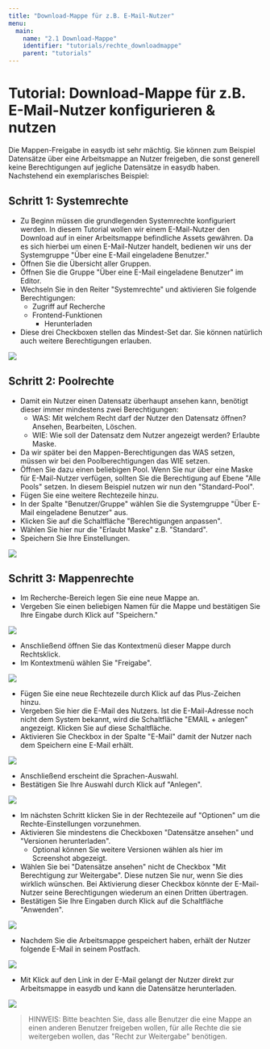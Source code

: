 ```yaml
---
title: "Download-Mappe für z.B. E-Mail-Nutzer"
menu:
  main:
    name: "2.1 Download-Mappe"
    identifier: "tutorials/rechte_downloadmappe"
    parent: "tutorials"
---
```

# Tutorial:  Download-Mappe für z.B. E-Mail-Nutzer konfigurieren & nutzen

Die Mappen-Freigabe in easydb ist sehr mächtig. Sie können zum Beispiel Datensätze über eine Arbeitsmappe an Nutzer freigeben, die sonst generell keine Berechtigungen auf jegliche Datensätze in easydb haben. Nachstehend ein exemplarisches Beispiel:



## Schritt 1: Systemrechte

- Zu Beginn müssen die grundlegenden Systemrechte konfiguriert werden. In diesem Tutorial wollen wir einem E-Mail-Nutzer den Download auf in einer Arbeitsmappe befindliche Assets gewähren. Da es sich hierbei um einen E-Mail-Nutzer handelt, bedienen wir uns der Systemgruppe "Über eine E-Mail eingeladene Benutzer."
- Öffnen Sie die Übersicht aller Gruppen.
- Öffnen Sie die Gruppe "Über eine E-Mail eingeladene Benutzer" im Editor.
- Wechseln Sie in den Reiter "Systemrechte" und aktivieren Sie folgende Berechtigungen:
  - Zugriff auf Recherche
  - Frontend-Funktionen
    - Herunterladen
- Diese drei Checkboxen stellen das Mindest-Set dar. Sie können natürlich auch weitere Berechtigungen erlauben.

![](emailnuzter_systemrechte.jpg)



## Schritt 2: Poolrechte

- Damit ein Nutzer einen Datensatz überhaupt ansehen kann, benötigt dieser immer mindestens zwei Berechtigungen:
  - WAS: Mit welchem Recht darf der Nutzer den Datensatz öffnen? Ansehen, Bearbeiten, Löschen.
  - WIE: Wie soll der Datensatz dem Nutzer angezeigt werden? Erlaubte Maske.
- Da wir später bei den Mappen-Berechtigungen das WAS setzen, müssen wir bei den Poolberechtigungen das WIE setzen.
- Öffnen Sie dazu einen beliebigen Pool. Wenn Sie nur über eine Maske für E-Mail-Nutzer verfügen, sollten Sie die Berechtigung auf Ebene "Alle Pools" setzen. In diesem Beispiel nutzen wir nun den "Standard-Pool".
- Fügen Sie eine weitere Rechtezeile hinzu.
- In der Spalte "Benutzer/Gruppe" wählen Sie die Systemgruppe "Über E-Mail eingeladene Benutzer" aus.
- Klicken Sie auf die Schaltfläche "Berechtigungen anpassen".
- Wählen Sie hier nur die "Erlaubt Maske" z.B. "Standard".
- Speichern Sie Ihre Einstellungen.



![](emailnutzer_poolrechte.jpg)



## Schritt 3: Mappenrechte

- Im Recherche-Bereich legen Sie eine neue Mappe an.
- Vergeben Sie einen beliebigen Namen für die Mappe und bestätigen Sie Ihre Eingabe durch Klick auf "Speichern."

![](1-1574937844047.jpg)

- Anschließend öffnen Sie das Kontextmenü dieser Mappe durch Rechtsklick.
- Im Kontextmenü wählen Sie "Freigabe".

![](2-1574937865827.jpg)

- Fügen Sie eine neue Rechtezeile durch Klick auf das Plus-Zeichen hinzu.
- Vergeben Sie hier die E-Mail des Nutzers. Ist die E-Mail-Adresse noch nicht dem System bekannt, wird die Schaltfläche "EMAIL + anlegen" angezeigt. Klicken Sie auf diese Schaltfläche.
- Aktivieren Sie Checkbox in der Spalte "E-Mail" damit der Nutzer nach dem Speichern eine E-Mail erhält.

![](3-1574937884426.jpg)

- Anschließend erscheint die Sprachen-Auswahl.
- Bestätigen Sie Ihre Auswahl durch Klick auf "Anlegen".



![](4-1574937900005.jpg)

- Im nächsten Schritt klicken Sie in der Rechtezeile auf "Optionen" um die Rechte-Einstellungen vorzunehmen.
- Aktivieren Sie mindestens die Checkboxen "Datensätze ansehen" und "Versionen herunterladen".
  - Optional können Sie weitere Versionen wählen als hier im Screenshot abgezeigt.
- Wählen Sie bei "Datensätze ansehen" nicht de Checkbox "Mit Berechtigung zur Weitergabe". Diese nutzen Sie nur, wenn Sie dies wirklich wünschen. Bei Aktivierung dieser Checkbox könnte der E-Mail-Nutzer seine Berechtigungen wiederum an einen Dritten übertragen.
- Bestätigen Sie Ihre Eingaben durch Klick auf die Schaltfläche "Anwenden".

![](5-1574937915653.jpg)

- Nachdem Sie die Arbeitsmappe gespeichert haben, erhält der Nutzer folgende E-Mail in seinem Postfach.

![](mappen_email.jpg)

- Mit Klick auf den Link in der E-Mail gelangt der Nutzer direkt zur Arbeitsmappe in easydb und kann die Datensätze herunterladen.

![](emailnutzeransicht.jpg)



> HINWEIS: Bitte beachten Sie, dass alle Benutzer die eine Mappe an einen anderen Benutzer freigeben wollen, für alle Rechte die sie weitergeben wollen, das "Recht zur Weitergabe" benötigen.